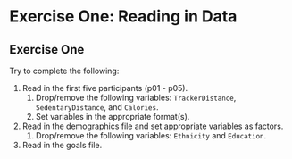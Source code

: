 Exercise One: Reading in Data
================

Exercise One
------------

Try to complete the following:

1.  Read in the first five participants (p01 - p05).
    1.  Drop/remove the following variables: `TrackerDistance`, `SedentaryDistance`, and `Calories`.
    2.  Set variables in the appropriate format(s).
2.  Read in the demographics file and set appropriate variables as factors.
    1.  Drop/remove the following variables: `Ethnicity` and `Education`.
3.  Read in the goals file.
